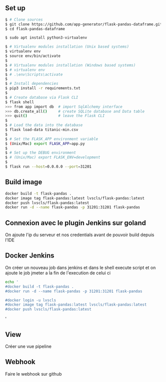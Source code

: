 ## Set up

```bash
$ # Clone sources
$ git clone https://github.com/app-generator/flask-pandas-dataframe.git
$ cd flask-pandas-dataframe

$ sudo apt install python3-virtualenv

$ # Virtualenv modules installation (Unix based systems)
$ virtualenv env
$ source env/bin/activate
$
$ # Virtualenv modules installation (Windows based systems)
$ # virtualenv env
$ # .\env\Scripts\activate
$
$ # Install dependencies
$ pip3 install -r requirements.txt
$
$ # Create database via Flask CLI
$ flask shell
>>> from app import db  # import SqlAlchemy interface
>>> db.create_all()     # create SQLite database and Data table
>>> quit()              # leave the Flask CLI  
$
$ # Load the data into the database
$ flask load-data titanic-min.csv
$
$ # Set the FLASK_APP environment variable
$ (Unix/Mac) export FLASK_APP=app.py
$
$ # Set up the DEBUG environment
$ # (Unix/Mac) export FLASK_ENV=development
$
$ flask run --host=0.0.0.0 --port=31201
```
## Build image

```bash
docker build -t flask-pandas .
docker image tag flask-pandas:latest lvscls/flask-pandas:latest
docker push lvscls/flask-pandas:latest
docker run -d --name flask-pandas -p 31201:31201 flask-pandas
```

## Connexion avec le plugin Jenkins sur goland

On ajoute l'ip du serveur et nos credentials avant de pouvoir build depuis l'IDE

## Docker Jenkins
On créer un nouveau job dans jenkins et dans le shell execute script et on ajoute le job jmeter a la fin de l'execution de celui ci
```bash
echo '
#docker build -t flask-pandas .
#docker run -d --name flask-pandas -p 31201:31201 flask-pandas

#docker login -u lvscls
#docker image tag flask-pandas:latest lvscls/flask-pandas:latest
#docker push lvscls/flask-pandas:latest
```
'

## View

Créer une vue pipeline

## Webhook

Faire le webhook sur github
